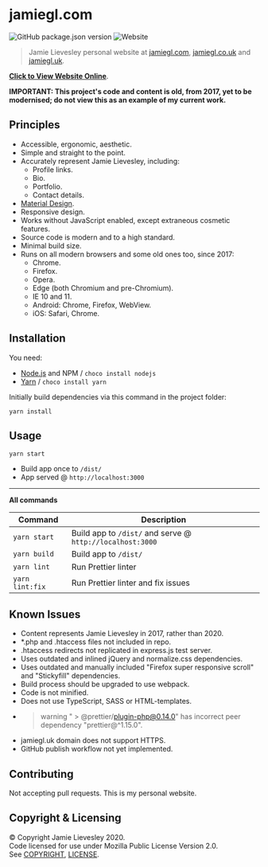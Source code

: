 ﻿# jamiegl.com

![GitHub package.json version](https://img.shields.io/github/package-json/v/jamiegluk/jamiegl?color=blue)
![Website](https://img.shields.io/website?url=https%3A%2F%2Fmemes.jamiegl.com%2Fkiwi%2F)

> Jamie Lievesley personal website at [jamiegl.com](https://jamiegl.com), [jamiegl.co.uk](https://jamiegl.co.uk) and [jamiegl.uk](http://jamiegl.uk).

**[Click to View Website Online](https://jamiegl.com)**.

**IMPORTANT: This project's code and content is old, from 2017, yet to be modernised; do not view this as an example of my current work.**

## Principles

- Accessible, ergonomic, aesthetic.
- Simple and straight to the point.
- Accurately represent Jamie Lievesley, including:
  - Profile links.
  - Bio.
  - Portfolio.
  - Contact details.
- [Material Design](https://material.io/).
- Responsive design.
- Works without JavaScript enabled, except extraneous cosmetic features.
- Source code is modern and to a high standard.
- Minimal build size.
- Runs on all modern browsers and some old ones too, since 2017:
  - Chrome.
  - Firefox.
  - Opera.
  - Edge (both Chromium and pre-Chromium).
  - IE 10 and 11.
  - Android: Chrome, Firefox, WebView.
  - iOS: Safari, Chrome.

## Installation

You need:

- [Node.js](https://nodejs.org) and NPM / `choco install nodejs`
- [Yarn](https://yarnpkg.com/) / `choco install yarn`

Initially build dependencies via this command in the project folder:

```
yarn install
```

## Usage

`yarn start`

- Build app once to `/dist/`
- App served @ `http://localhost:3000`

---

**All commands**

| Command         | Description                                               |
| --------------- | --------------------------------------------------------- |
| `yarn start`    | Build app to `/dist/` and serve @ `http://localhost:3000` |
| `yarn build`    | Build app to `/dist/`                                     |
| `yarn lint`     | Run Prettier linter                                       |
| `yarn lint:fix` | Run Prettier linter and fix issues                        |

## Known Issues

- Content represents Jamie Lievesley in 2017, rather than 2020.
- \*.php and .htaccess files not included in repo.
- .htaccess redirects not replicated in express.js test server.
- Uses outdated and inlined jQuery and normalize.css dependencies.
- Uses outdated and manually included "Firefox super responsive scroll" and "Stickyfill" dependencies.
- Build process should be upgraded to use webpack.
- Code is not minified.
- Does not use TypeScript, SASS or HTML-templates.
- > warning " > @prettier/plugin-php@0.14.0" has incorrect peer dependency "prettier@^1.15.0".
- jamiegl.uk domain does not support HTTPS.
- GitHub publish workflow not yet implemented.

## Contributing

Not accepting pull requests. This is my personal website.

## Copyright & Licensing

© Copyright Jamie Lievesley 2020.  
Code licensed for use under Mozilla Public License Version 2.0.  
See [COPYRIGHT](COPYRIGHT.md), [LICENSE](LICENSE).
